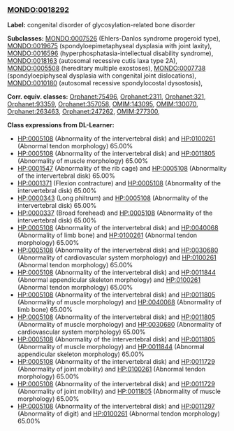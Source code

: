 
### [MONDO:0018292](http://purl.obolibrary.org/obo/MONDO_0018292)
**Label:** congenital disorder of glycosylation-related bone disorder

**Subclasses:** [MONDO:0007526](http://purl.obolibrary.org/obo/MONDO_0007526) (Ehlers-Danlos syndrome progeroid type), [MONDO:0019675](http://purl.obolibrary.org/obo/MONDO_0019675) (spondyloepimetaphyseal dysplasia with joint laxity), [MONDO:0016596](http://purl.obolibrary.org/obo/MONDO_0016596) (hyperphosphatasia-intellectual disability syndrome), [MONDO:0018163](http://purl.obolibrary.org/obo/MONDO_0018163) (autosomal recessive cutis laxa type 2A), [MONDO:0005508](http://purl.obolibrary.org/obo/MONDO_0005508) (hereditary multiple exostoses), [MONDO:0007738](http://purl.obolibrary.org/obo/MONDO_0007738) (spondyloepiphyseal dysplasia with congenital joint dislocations), [MONDO:0010180](http://purl.obolibrary.org/obo/MONDO_0010180) (autosomal recessive spondylocostal dysostosis), 

**Corr. equiv. classes:** [Orphanet:75496](http://www.orpha.net/ORDO/Orphanet_75496), [Orphanet:2311](http://www.orpha.net/ORDO/Orphanet_2311), [Orphanet:321](http://www.orpha.net/ORDO/Orphanet_321), [Orphanet:93359](http://www.orpha.net/ORDO/Orphanet_93359), [Orphanet:357058](http://www.orpha.net/ORDO/Orphanet_357058), [OMIM:143095](http://purl.obolibrary.org/obo/OMIM_143095), [OMIM:130070](http://purl.obolibrary.org/obo/OMIM_130070), [Orphanet:263463](http://www.orpha.net/ORDO/Orphanet_263463), [Orphanet:247262](http://www.orpha.net/ORDO/Orphanet_247262), [OMIM:277300](http://purl.obolibrary.org/obo/OMIM_277300), 

**Class expressions from DL-Learner:**

- [HP:0005108](http://purl.obolibrary.org/obo/HP_0005108) (Abnormality of the intervertebral disk) and [HP:0100261](http://purl.obolibrary.org/obo/HP_0100261) (Abnormal tendon morphology) 65.00%
- [HP:0005108](http://purl.obolibrary.org/obo/HP_0005108) (Abnormality of the intervertebral disk) and [HP:0011805](http://purl.obolibrary.org/obo/HP_0011805) (Abnormality of muscle morphology) 65.00%
- [HP:0001547](http://purl.obolibrary.org/obo/HP_0001547) (Abnormality of the rib cage) and [HP:0005108](http://purl.obolibrary.org/obo/HP_0005108) (Abnormality of the intervertebral disk) 65.00%
- [HP:0001371](http://purl.obolibrary.org/obo/HP_0001371) (Flexion contracture) and [HP:0005108](http://purl.obolibrary.org/obo/HP_0005108) (Abnormality of the intervertebral disk) 65.00%
- [HP:0000343](http://purl.obolibrary.org/obo/HP_0000343) (Long philtrum) and [HP:0005108](http://purl.obolibrary.org/obo/HP_0005108) (Abnormality of the intervertebral disk) 65.00%
- [HP:0000337](http://purl.obolibrary.org/obo/HP_0000337) (Broad forehead) and [HP:0005108](http://purl.obolibrary.org/obo/HP_0005108) (Abnormality of the intervertebral disk) 65.00%
- [HP:0005108](http://purl.obolibrary.org/obo/HP_0005108) (Abnormality of the intervertebral disk) and [HP:0040068](http://purl.obolibrary.org/obo/HP_0040068) (Abnormality of limb bone) and [HP:0100261](http://purl.obolibrary.org/obo/HP_0100261) (Abnormal tendon morphology) 65.00%
- [HP:0005108](http://purl.obolibrary.org/obo/HP_0005108) (Abnormality of the intervertebral disk) and [HP:0030680](http://purl.obolibrary.org/obo/HP_0030680) (Abnormality of cardiovascular system morphology) and [HP:0100261](http://purl.obolibrary.org/obo/HP_0100261) (Abnormal tendon morphology) 65.00%
- [HP:0005108](http://purl.obolibrary.org/obo/HP_0005108) (Abnormality of the intervertebral disk) and [HP:0011844](http://purl.obolibrary.org/obo/HP_0011844) (Abnormal appendicular skeleton morphology) and [HP:0100261](http://purl.obolibrary.org/obo/HP_0100261) (Abnormal tendon morphology) 65.00%
- [HP:0005108](http://purl.obolibrary.org/obo/HP_0005108) (Abnormality of the intervertebral disk) and [HP:0011805](http://purl.obolibrary.org/obo/HP_0011805) (Abnormality of muscle morphology) and [HP:0040068](http://purl.obolibrary.org/obo/HP_0040068) (Abnormality of limb bone) 65.00%
- [HP:0005108](http://purl.obolibrary.org/obo/HP_0005108) (Abnormality of the intervertebral disk) and [HP:0011805](http://purl.obolibrary.org/obo/HP_0011805) (Abnormality of muscle morphology) and [HP:0030680](http://purl.obolibrary.org/obo/HP_0030680) (Abnormality of cardiovascular system morphology) 65.00%
- [HP:0005108](http://purl.obolibrary.org/obo/HP_0005108) (Abnormality of the intervertebral disk) and [HP:0011805](http://purl.obolibrary.org/obo/HP_0011805) (Abnormality of muscle morphology) and [HP:0011844](http://purl.obolibrary.org/obo/HP_0011844) (Abnormal appendicular skeleton morphology) 65.00%
- [HP:0005108](http://purl.obolibrary.org/obo/HP_0005108) (Abnormality of the intervertebral disk) and [HP:0011729](http://purl.obolibrary.org/obo/HP_0011729) (Abnormality of joint mobility) and [HP:0100261](http://purl.obolibrary.org/obo/HP_0100261) (Abnormal tendon morphology) 65.00%
- [HP:0005108](http://purl.obolibrary.org/obo/HP_0005108) (Abnormality of the intervertebral disk) and [HP:0011729](http://purl.obolibrary.org/obo/HP_0011729) (Abnormality of joint mobility) and [HP:0011805](http://purl.obolibrary.org/obo/HP_0011805) (Abnormality of muscle morphology) 65.00%
- [HP:0005108](http://purl.obolibrary.org/obo/HP_0005108) (Abnormality of the intervertebral disk) and [HP:0011297](http://purl.obolibrary.org/obo/HP_0011297) (Abnormality of digit) and [HP:0100261](http://purl.obolibrary.org/obo/HP_0100261) (Abnormal tendon morphology) 65.00%


